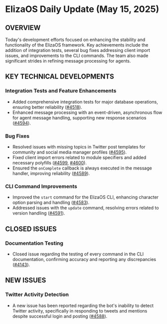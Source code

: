 # ElizaOS Daily Update (May 15, 2025)

## OVERVIEW 
Today's development efforts focused on enhancing the stability and functionality of the ElizaOS framework. Key achievements include the addition of integration tests, several bug fixes addressing client import issues, and improvements to the CLI commands. The team also made significant strides in refining message processing for agents.

## KEY TECHNICAL DEVELOPMENTS

### Integration Tests and Feature Enhancements
- Added comprehensive integration tests for major database operations, ensuring better reliability ([#4518](https://github.com/elizaos/eliza/pull/4518)).
- Enhanced message processing with an event-driven, asynchronous flow for agent message handling, supporting new response scenarios ([#4594](https://github.com/elizaos/eliza/pull/4594)).

### Bug Fixes
- Resolved issues with missing topics in Twitter post templates for community and social media manager profiles ([#4595](https://github.com/elizaos/eliza/pull/4595)).
- Fixed client import errors related to module specifiers and added necessary polyfills ([#4599](https://github.com/elizaos/eliza/pull/4599), [#4600](https://github.com/elizaos/eliza/pull/4600)).
- Ensured the `onComplete` callback is always executed in the message handler, improving reliability ([#4589](https://github.com/elizaos/eliza/pull/4589)).

### CLI Command Improvements
- Improved the `start` command for the ElizaOS CLI, enhancing character option parsing and handling ([#4583](https://github.com/elizaos/eliza/pull/4583)).
- Addressed issues with the `update` command, resolving errors related to version handling ([#4591](https://github.com/elizaos/eliza/pull/4591)).

## CLOSED ISSUES

### Documentation Testing
- Closed issue regarding the testing of every command in the CLI documentation, confirming accuracy and reporting any discrepancies ([#4143](https://github.com/elizaos/eliza/issues/4143)).

## NEW ISSUES

### Twitter Activity Detection
- A new issue has been reported regarding the bot's inability to detect Twitter activity, specifically in responding to tweets and mentions despite successful login and posting ([#4588](https://github.com/elizaos/eliza/issues/4588)).